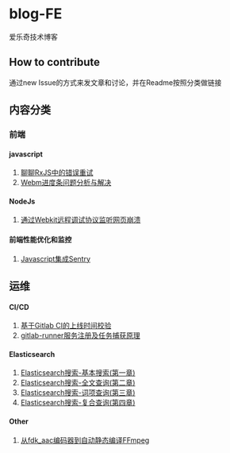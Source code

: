 # blog-FE

爱乐奇技术博客

## How to contribute

通过new Issue的方式来发文章和讨论，并在Readme按照分类做链接

## 内容分类

### 前端

#### javascript

1. [聊聊RxJS中的错误重试](https://github.com/alo7/blog-FE/issues/7)
2. [Webm进度条问题分析与解决](https://github.com/alo7/blog-FE/issues/10)

#### NodeJs

1. [通过Webkit远程调试协议监听网页崩溃](https://github.com/alo7/blog-FE/issues/8)

#### 前端性能优化和监控

1. [Javascript集成Sentry](https://github.com/alo7/blog-FE/issues/1)

## 运维

#### CI/CD

1. [基于Gitlab CI的上线时间校验](https://github.com/alo7/blog-FE/issues/12)
2. [gitlab-runner服务注册及任务捕获原理](https://github.com/alo7/blog-FE/issues/13)

#### Elasticsearch

1. [Elasticsearch搜索-基本搜索(第一章)](https://github.com/alo7/blog-FE/issues/2)
2. [Elasticsearch搜索-全文查询(第二章)](https://github.com/alo7/blog-FE/issues/3)
3. [Elasticsearch搜索-词项查询(第三章)](https://github.com/alo7/blog-FE/issues/4)
4. [Elasticsearch搜索-复合查询(第四章)](https://github.com/alo7/blog-FE/issues/5)

#### Other

1. [从fdk_aac编码器到自动静态编译FFmpeg](https://github.com/alo7/blog-FE/issues/15)
